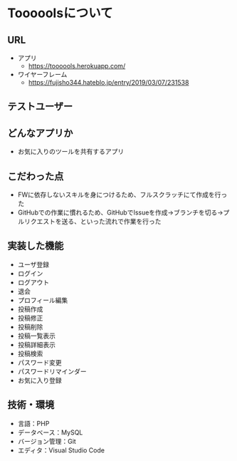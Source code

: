 # Tooooolsについて

## URL
- アプリ
  - https://toooools.herokuapp.com/
- ワイヤーフレーム
  - https://fujisho344.hateblo.jp/entry/2019/03/07/231538

## テストユーザー


## どんなアプリか
- お気に入りのツールを共有するアプリ

## こだわった点
- FWに依存しないスキルを身につけるため、フルスクラッチにて作成を行った
- GitHubでの作業に慣れるため、GitHubでIssueを作成→ブランチを切る→プルリクエストを送る、といった流れで作業を行った

## 実装した機能
- ユーザ登録
- ログイン
- ログアウト
- 退会
- プロフィール編集
- 投稿作成
- 投稿修正
- 投稿削除
- 投稿一覧表示
- 投稿詳細表示
- 投稿検索
- パスワード変更
- パスワードリマインダー
- お気に入り登録

## 技術・環境
- 言語：PHP
- データベース：MySQL
- バージョン管理：Git
- エディタ：Visual Studio Code
